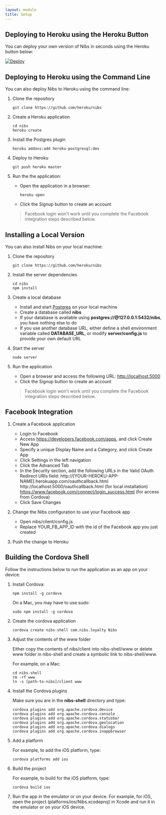 ```yaml
---
layout: module
title: Setup
---
```


## Deploying to Heroku using the Heroku Button

You can deploy your own version of Nibs in seconds using the Heroku button below:

[![Deploy](https://www.herokucdn.com/deploy/button.png)](https://heroku.com/deploy?template=https://github.com/treasure-data/td-nibs)
  
## Deploying to Heroku using the Command Line

You can also deploy Nibs to Heroku using the command line:

1. Clone the repository

    ```
    git clone https://github.com/heroku/nibs
    ```

1. Create a Heroku application

    ```
    cd nibs
    heroku create
    ```
    
1. Install the Postgres plugin    

    ```
    heroku addons:add heroku-postgresql:dev
    ```

1. Deploy to Heroku

    ```
    git push heroku master
    ```

1. Run the the application:
    - Open the application in a browser:

        ```
        heroku open
        ```
    - Click the Signup button to create an account
     
    > Facebook login won't work until you complete the Facebook integration steps described below.


## Installing a Local Version 

You can also install Nibs on your local machine:

1. Clone the repository

    ```
    git clone https://github.com/heroku/nibs
    ```

1. Install the server dependencies

    ```
    cd nibs
    npm install
    ```
    
1. Create a local database
    - Install and start [Postgres](http://www.postgresql.org/) on your local machine
    - Create a database called **nibs**
    - If your database is available using **postgres://@127.0.0.1:5432/nibs**, you have nothing else to do
    - If you use another database URL, either define a shell environment variable called **DATABASE_URL**, or modify **server/config.js** to provide your own default URL

1. Start the server    

    ```
    node server
    ```

1. Run the application
    - Open a browser and access the following URL:
        [http://localhost:5000](http://localhost:5000)
    - Click the Signup button to create an account
     
    > Facebook login won't work until you complete the Facebook integration steps described below.
    

## Facebook Integration

1. Create a Facebook application 
    - Login to Facebook
    - Access https://developers.facebook.com/apps, and click Create New App
    - Specify a unique Display Name and a Category, and click Create App
    - Click Settings in the left navigation
    - Click the Advanced Tab
    - In the Security section, add the following URLs in the Valid OAuth Redirect URIs field:
        http://[YOUR-HEROKU-APP-NAME].herokuapp.com/oauthcallback.html
        http://localhost:5000/oauthcallback.html (for local installation)
        https://www.facebook.com/connect/login_success.html (for access from Cordova)
    - Click Save Changes

2. Change the Nibs configuration to use your Facebook app
    - Open nibs/client/config.js
    - Replace YOUR\_FB\_APP\_ID with the id of the Facebook app you just created
          
3. Push the change to Heroku          


## Building the Cordova Shell

Follow the instructions below to run the application as an app on your device:

1. Install Cordova:

    ```
    npm install -g cordova
    ```
    
    On a Mac, you may have to use sudo:
    
    ```
    sudo npm install -g cordova
    ```

1. Create the cordova application

    ```
    cordova create nibs-shell com.nibs.loyalty Nibs
    ```

1. Adjust the contents of the www folder

    Either copy the contents of nibs/client into nibs-shell/www or delete www folder in nibs-shell and create a symbolic link to nibs-shell/www. 
    
    For example, on a Mac:
    
    ```
    cd nibs-shell
    rm -rf www
    ln -s [path-to-nibs]/client www
    ```

1. Install the Cordova plugins

    Make sure you are in the **nibs-shell** directory and type:

    ```
    cordova plugins add org.apache.cordova.device
    cordova plugins add org.apache.cordova.console
    cordova plugins add org.apache.cordova.statusbar
    cordova plugins add org.apache.cordova.geolocation
    cordova plugins add org.apache.cordova.dialogs
    cordova plugins add org.apache.cordova.inappbrowser
    ```

3. Add a platform

    For example, to add the iOS platform, type:

    ```
    cordova platforms add ios
    ```
    
4. Build the project    

    For example, to build for the iOS platform, type:

    ```
    cordova build ios
    ```

5. Run the app in the emulator or on your device. For example, for iOS, open the project (platforms/ios/Nibs.xcodeproj) in Xcode and run it in the emulator or on your iOS device.
